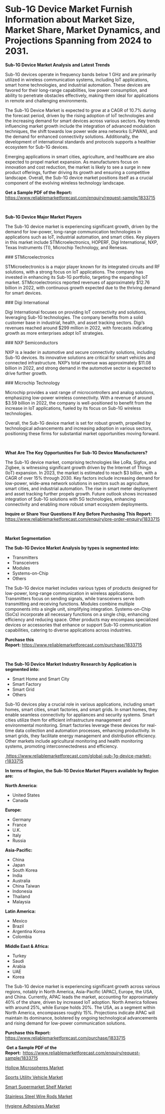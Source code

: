 <p><h1>Sub-1G Device Market Furnish Information about Market Size, Market Share, Market Dynamics, and Projections Spanning from 2024 to 2031.</h1></p><p><strong>Sub-1G Device Market Analysis and Latest Trends</strong></p>
<p><p>Sub-1G devices operate in frequency bands below 1 GHz and are primarily utilized in wireless communication systems, including IoT applications, smart home technologies, and industrial automation. These devices are favored for their long-range capabilities, low power consumption, and ability to penetrate obstacles effectively, making them ideal for applications in remote and challenging environments.</p><p>The Sub-1G Device Market is expected to grow at a CAGR of 10.7% during the forecast period, driven by the rising adoption of IoT technologies and the increasing demand for smart devices across various sectors. Key trends influencing market growth include the integration of advanced modulation techniques, the shift towards low power wide area networks (LPWAN), and the demand for enhanced connectivity solutions. Additionally, the development of international standards and protocols supports a healthier ecosystem for Sub-1G devices. </p><p>Emerging applications in smart cities, agriculture, and healthcare are also expected to propel market expansion. As manufacturers focus on innovation and cost reduction, the market is likely to see a surge in new product offerings, further driving its growth and ensuring a competitive landscape. Overall, the Sub-1G device market positions itself as a crucial component of the evolving wireless technology landscape.</p></p>
<p><strong>Get a Sample PDF of the Report:&nbsp;</strong> <a href="https://www.reliablemarketforecast.com/enquiry/request-sample/1833715?utm_campaign=1545&utm_medium=2&utm_source=Github&utm_content=ia&utm_term=17102024&utm_id=sub-1g-device">https://www.reliablemarketforecast.com/enquiry/request-sample/1833715</a></p>
<p>&nbsp;</p>
<p><strong>Sub-1G Device Major Market Players</strong></p>
<p><p>The Sub-1G device market is experiencing significant growth, driven by the demand for low-power, long-range communication technologies in applications such as IoT, industrial automation, and smart cities. Key players in this market include STMicroelectronics, HOPERF, Digi International, NXP, Texas Instruments (TI), Microchip Technology, and Renesas.</p><p>### STMicroelectronics</p><p>STMicroelectronics is a major player known for its integrated circuits and RF solutions, with a strong focus on IoT applications. The company has invested in enhancing its Sub-1G portfolio, targeting the expanding IoT market. STMicroelectronics reported revenues of approximately $12.76 billion in 2022, with continuous growth expected due to the thriving demand for smart devices.</p><p>### Digi International</p><p>Digi International focuses on providing IoT connectivity and solutions, leveraging Sub-1G technologies. The company benefits from a solid customer base in industrial, health, and asset tracking sectors. Digi’s revenues reached around $299 million in 2022, with forecasts indicating growth as more enterprises adopt IoT strategies.</p><p>### NXP Semiconductors</p><p>NXP is a leader in automotive and secure connectivity solutions, including Sub-1G devices. Its innovative solutions are critical for smart vehicles and connected infrastructure. NXP’s total revenue was approximately $11.08 billion in 2022, and strong demand in the automotive sector is expected to drive further growth.</p><p>### Microchip Technology</p><p>Microchip provides a vast range of microcontrollers and analog solutions, emphasizing low-power wireless connectivity. With a revenue of around $3.59 billion in 2022, the company is well-positioned to benefit from the increase in IoT applications, fueled by its focus on Sub-1G wireless technologies.</p><p>Overall, the Sub-1G device market is set for robust growth, propelled by technological advancements and increasing adoption in various sectors, positioning these firms for substantial market opportunities moving forward.</p></p>
<p>&nbsp;</p>
<p><strong>What Are The Key Opportunities For Sub-1G Device Manufacturers?</strong></p>
<p><p>The Sub-1G device market, comprising technologies like LoRa, Sigfox, and Zigbee, is witnessing significant growth driven by the Internet of Things (IoT) expansion. In 2023, the market is estimated to reach $3 billion, with a CAGR of over 15% through 2030. Key factors include increasing demand for low-power, wide-area network solutions in sectors such as agriculture, smart cities, and industrial automation. The rise in smart meter deployment and asset tracking further propels growth. Future outlook shows increased integration of Sub-1G solutions with 5G technologies, enhancing connectivity and enabling more robust smart ecosystem deployments.</p></p>
<p><strong>Inquire or Share Your Questions If Any Before Purchasing This Report:</strong> <a href="https://www.reliablemarketforecast.com/enquiry/pre-order-enquiry/1833715?utm_campaign=1545&utm_medium=2&utm_source=Github&utm_content=ia&utm_term=17102024&utm_id=sub-1g-device">https://www.reliablemarketforecast.com/enquiry/pre-order-enquiry/1833715</a></p>
<p>&nbsp;</p>
<p><strong>Market Segmentation</strong></p>
<p><strong>The Sub-1G Device Market Analysis by types is segmented into:</strong></p>
<p><ul><li>Transmitters</li><li>Transceivers</li><li>Modules</li><li>Systems-on-Chip</li><li>Others</li></ul></p>
<p><p>The Sub-1G device market includes various types of products designed for low-power, long-range communication in wireless applications. Transmitters focus on sending signals, while transceivers serve both transmitting and receiving functions. Modules combine multiple components into a single unit, simplifying integration. Systems-on-Chip (SoCs) incorporate all necessary functions on a single chip, enhancing efficiency and reducing space. Other products may encompass specialized devices or accessories that enhance or support Sub-1G communication capabilities, catering to diverse applications across industries.</p></p>
<p><strong>Purchase this Report:&nbsp;</strong><a href="https://www.reliablemarketforecast.com/purchase/1833715?utm_campaign=1545&utm_medium=2&utm_source=Github&utm_content=ia&utm_term=17102024&utm_id=sub-1g-device">https://www.reliablemarketforecast.com/purchase/1833715</a></p>
<p>&nbsp;</p>
<p><strong>The Sub-1G Device Market Industry Research by Application is segmented into:</strong></p>
<p><ul><li>Smart Home and Smart City</li><li>Smart Factory</li><li>Smart Grid</li><li>Others</li></ul></p>
<p><p>Sub-1G devices play a crucial role in various applications, including smart homes, smart cities, smart factories, and smart grids. In smart homes, they enable seamless connectivity for appliances and security systems. Smart cities utilize them for efficient infrastructure management and environmental monitoring. Smart factories leverage these devices for real-time data collection and automation processes, enhancing productivity. In smart grids, they facilitate energy management and distribution efficiency. Other markets include agricultural monitoring and health monitoring systems, promoting interconnectedness and efficiency.</p></p>
<p><a href="https://www.reliablemarketforecast.com/global-sub-1g-device-market-r1833715?utm_campaign=1545&utm_medium=2&utm_source=Github&utm_content=ia&utm_term=17102024&utm_id=sub-1g-device">&nbsp;https://www.reliablemarketforecast.com/global-sub-1g-device-market-r1833715</a></p>
<p><strong>In terms of Region, the Sub-1G Device Market Players available by Region are:</strong></p>
<p>
    <p> <strong> North America: </strong>
        <ul>
            <li>United States</li>
            <li>Canada</li>
        </ul>
        </p> 
    <p> <strong> Europe: </strong>
        <ul>
            <li>Germany</li>
            <li>France</li>
            <li>U.K.</li>
            <li>Italy</li>
            <li>Russia</li>
        </ul>
        </p> 
    <p> <strong> Asia-Pacific: </strong>
        <ul>
            <li>China</li>
            <li>Japan</li>
            <li>South Korea</li>
            <li>India</li>
            <li>Australia</li>
            <li>China Taiwan</li>
            <li>Indonesia</li>
            <li>Thailand</li>
            <li>Malaysia</li>
        </ul>
        </p> 
    <p> <strong> Latin America: </strong>
        <ul>
            <li>Mexico</li>
            <li>Brazil</li>
            <li>Argentina Korea</li>
            <li>Colombia</li>
        </ul>
        </p> 
    <p> <strong> Middle East & Africa: </strong>
        <ul>
            <li>Turkey</li>
            <li>Saudi</li>
            <li>Arabia</li>
            <li>UAE</li>
            <li>Korea</li>
        </ul>
    </p>
    </p>
<p><p>The Sub-1G device market is experiencing significant growth across various regions, notably in North America, Asia-Pacific (APAC), Europe, the USA, and China. Currently, APAC leads the market, accounting for approximately 40% of the share, driven by increased IoT adoption. North America follows with around 25%, while Europe holds 20%. The USA, as a segment within North America, encompasses roughly 15%. Projections indicate APAC will maintain its dominance, bolstered by ongoing technological advancements and rising demand for low-power communication solutions.</p></p>
<p><strong>Purchase this Report: </strong><a href="https://www.reliablemarketforecast.com/purchase/1833715?utm_campaign=1545&utm_medium=2&utm_source=Github&utm_content=ia&utm_term=17102024&utm_id=sub-1g-device">https://www.reliablemarketforecast.com/purchase/1833715</a></p>
<p>&nbsp;<strong>Get a Sample PDF of the Report:&nbsp;&nbsp;</strong><a href="https://www.reliablemarketforecast.com/enquiry/request-sample/1833715?utm_campaign=1545&utm_medium=2&utm_source=Github&utm_content=ia&utm_term=17102024&utm_id=sub-1g-device">https://www.reliablemarketforecast.com/enquiry/request-sample/1833715</a></p>
<p><strong></strong></p>
<p><p><a href="https://www.linkedin.com/pulse/global-hollow-microspheres-market-analysis-key-trends-tjudc?utm_campaign=1545&utm_medium=2&utm_source=Github&utm_content=ia&utm_term=17102024&utm_id=sub-1g-device">Hollow Microspheres Market</a></p><p><a href="https://www.linkedin.com/pulse/sports-utility-vehicle-market-outlook-share-analysis--euz7e?utm_campaign=1545&utm_medium=2&utm_source=Github&utm_content=ia&utm_term=17102024&utm_id=sub-1g-device">Sports Utility Vehicle Market</a></p><p><a href="https://github.com/bmorecock/Market-Research-Report-List-5/blob/main/smart-supermarket-shelf-market.md?utm_campaign=1545&utm_medium=2&utm_source=Github&utm_content=ia&utm_term=17102024&utm_id=sub-1g-device">Smart Supermarket Shelf Market</a></p><p><a href="https://www.linkedin.com/pulse/charting-future-comprehensive-analysis-global-stainless-steel-b9idc?utm_campaign=1545&utm_medium=2&utm_source=Github&utm_content=ia&utm_term=17102024&utm_id=sub-1g-device">Stainless Steel Wire Rods Market</a></p><p><a href="https://www.linkedin.com/pulse/global-hygiene-adhesives-market-opportunities-challenges2024-wqolc?utm_campaign=1545&utm_medium=2&utm_source=Github&utm_content=ia&utm_term=17102024&utm_id=sub-1g-device">Hygiene Adhesives Market</a></p></p>
